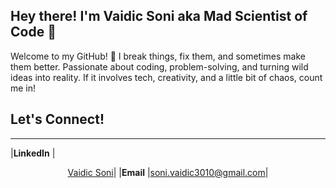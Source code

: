 ## Hey there! I'm Vaidic Soni aka Mad Scientist of Code 🧪
Welcome to my GitHub! 🚀 I break things, fix them, and sometimes make them better. Passionate about coding, problem-solving, and turning wild ideas into reality. If it involves tech, creativity, and a little bit of chaos, count me in!

## Let's Connect!

---
|**LinkedIn** |<div align = "center">[Vaidic Soni](http://linkedin.com/in/vaidic-soni1004/)|
|**Email**    |soni.vaidic3010@gmail.com|

<!--
**VaidicSoni/VaidicSoni** is a ✨ _special_ ✨ repository because its `README.md` (this file) appears on your GitHub profile.

Here are some ideas to get you started:

- 🔭 I’m currently working on ...
- 🌱 I’m currently learning ...
- 👯 I’m looking to collaborate on ...
- 🤔 I’m looking for help with ...
- 💬 Ask me about ...
- 📫 How to reach me: ...
- 😄 Pronouns: ...
- ⚡ Fun fact: ...
-->
